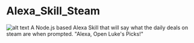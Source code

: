 # Alexa_Skill_Steam
![alt text](https://github.com/lkry95/Alwxa_Skill_Steam/blob/main/image.png?raw=true)
A Node.js based Alexa Skill that will say what the daily deals on steam are when prompted. 
"Alexa, Open Luke's Picks!"
